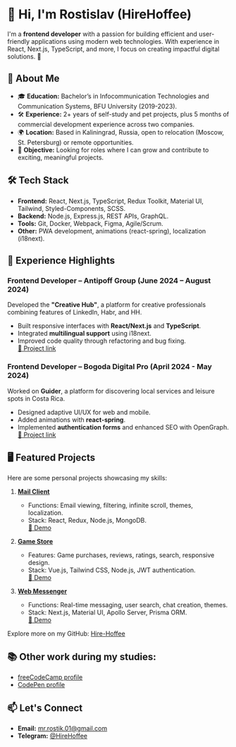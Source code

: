 # 👋 Hi, I'm Rostislav (HireHoffee)

I'm a **frontend developer** with a passion for building efficient and user-friendly applications using modern web technologies. With experience in React, Next.js, TypeScript, and more, I focus on creating impactful digital solutions. 🚀

## 📖 About Me

- 🎓 **Education:** Bachelor’s in Infocommunication Technologies and Communication Systems, BFU University (2019-2023).
- 🛠️ **Experience:** 2+ years of self-study and pet projects, plus 5 months of commercial development experience across two companies.
- 🌍 **Location:** Based in Kaliningrad, Russia, open to relocation (Moscow, St. Petersburg) or remote opportunities.
- 🎯 **Objective:** Looking for roles where I can grow and contribute to exciting, meaningful projects.

## 🛠️ Tech Stack

- **Frontend:** React, Next.js, TypeScript, Redux Toolkit, Material UI, Tailwind, Styled-Components, SCSS.
- **Backend:** Node.js, Express.js, REST APIs, GraphQL.
- **Tools:** Git, Docker, Webpack, Figma, Agile/Scrum.
- **Other:** PWA development, animations (react-spring), localization (i18next).

## 🌟 Experience Highlights

### **Frontend Developer – Antipoff Group** (June 2024 – August 2024)

Developed the **"Creative Hub"**, a platform for creative professionals combining features of LinkedIn, Habr, and HH.

- Built responsive interfaces with **React/Next.js** and **TypeScript**.
- Integrated **multilingual support** using i18next.
- Improved code quality through refactoring and bug fixing.  
  [🔗 Project link](https://creativehub.dev.iamrobot.xyz)

### **Frontend Developer – Bogoda Digital Pro** (April 2024 - May 2024)

Worked on **Guider**, a platform for discovering local services and leisure spots in Costa Rica.

- Designed adaptive UI/UX for web and mobile.
- Added animations with **react-spring**.
- Implemented **authentication forms** and enhanced SEO with OpenGraph.  
  [🔗 Project link](https://guider.pro)

## 🖥️ Featured Projects

Here are some personal projects showcasing my skills:

1. **[Mail Client](https://github.com/Hire-Hoffee/Web-Mail)**

   - Functions: Email viewing, filtering, infinite scroll, themes, localization.
   - Stack: React, Redux, Node.js, MongoDB.  
     [🔗 Demo](http://petwebmail.freemyip.com)

2. **[Game Store](https://github.com/Hire-Hoffee/Game-Store)**

   - Features: Game purchases, reviews, ratings, search, responsive design.
   - Stack: Vue.js, Tailwind CSS, Node.js, JWT authentication.  
     [🔗 Demo](http://petgamemuffin.freemyip.com)

3. **[Web Messenger](https://github.com/Hire-Hoffee/Web-Messenger)**
   - Functions: Real-time messaging, user search, chat creation, themes.
   - Stack: Next.js, Material UI, Apollo Server, Prisma ORM.  
     [🔗 Demo](http://petchatscape.freemyip.com)

Explore more on my GitHub: [Hire-Hoffee](https://github.com/Hire-Hoffee)

## 📚 Other work during my studies:

- [freeCodeCamp profile](https://www.freecodecamp.org/hirehoffee)
- [CodePen profile](https://codepen.io/hirehoffee)

## 📫 Let's Connect

- **Email:** mr.rostik.01@gmail.com
- **Telegram:** [@HireHoffee](https://t.me/HireHoffee)
